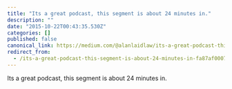 ```yaml
---
title: "Its a great podcast, this segment is about 24 minutes in."
description: ""
date: "2015-10-22T00:43:35.530Z"
categories: []
published: false
canonical_link: https://medium.com/@alanlaidlaw/its-a-great-podcast-this-segment-is-about-24-minutes-in-fa87af0007a
redirect_from:
  - /its-a-great-podcast-this-segment-is-about-24-minutes-in-fa87af0007a
---
```


Its a great podcast, this segment is about 24 minutes in.
